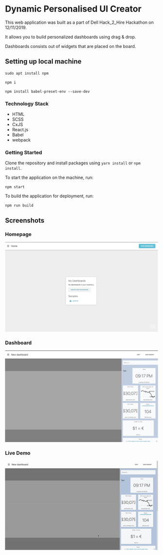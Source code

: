# Dynamic Personalised UI Creator

This web application was built as a part of Dell Hack_2_Hire Hackathon on 12/11/2019. 

It allows you to build personalized dashboards using drag & drop. 

Dashboards consists out of widgets that are placed on the board.

## Setting up local machine
```
sudo apt install npm
```
```
npm i 
```
```
npm install babel-preset-env --save-dev
```

### Technology Stack 

* HTML
* SCSS
* CxJS
* React.js
* Babel
* webpack

### Getting Started

Clone the repository and install packages using `yarn install` or `npm install`.

To start the application on the machine, run:

```
npm start
```

To build the application for deployment, run:

```
npm run build
```

## Screenshots

### Homepage
![](/Images/HOMEPAGE.png)

### Dashboard
![](/Images/Dashboard.png)

### Live Demo
![](/Images/demo.gif)


